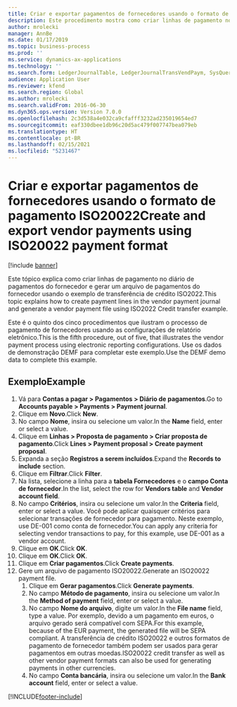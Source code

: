 ```yaml
---
title: Criar e exportar pagamentos de fornecedores usando o formato de pagamento ISO20022
description: Este procedimento mostra como criar linhas de pagamento no diário de pagamentos do fornecedor e gerar um arquivo de pagamento de fornecedor usando o exemplo de Transferência de Crédito ISO2022.
author: mrolecki
manager: AnnBe
ms.date: 01/17/2019
ms.topic: business-process
ms.prod: ''
ms.service: dynamics-ax-applications
ms.technology: ''
ms.search.form: LedgerJournalTable, LedgerJournalTransVendPaym, SysQueryForm, VendPaymProposalEdit, BankAccountTableLookUp
audience: Application User
ms.reviewer: kfend
ms.search.region: Global
ms.author: mrolecki
ms.search.validFrom: 2016-06-30
ms.dyn365.ops.version: Version 7.0.0
ms.openlocfilehash: 2c3d538a4e032ca9cfafff3232ad235019654ed7
ms.sourcegitcommit: eaf330dbee1db96c20d5ac479f007747bea079eb
ms.translationtype: HT
ms.contentlocale: pt-BR
ms.lasthandoff: 02/15/2021
ms.locfileid: "5231467"
---
```

# <a name="create-and-export-vendor-payments-using-iso20022-payment-format"></a><span data-ttu-id="85f91-103">Criar e exportar pagamentos de fornecedores usando o formato de pagamento ISO20022</span><span class="sxs-lookup"><span data-stu-id="85f91-103">Create and export vendor payments using ISO20022 payment format</span></span>

[!include [banner](../../includes/banner.md)]

<span data-ttu-id="85f91-104">Este tópico explica como criar linhas de pagamento no diário de pagamentos do fornecedor e gerar um arquivo de pagamentos do fornecedor usando o exemplo de transferência de crédito ISO2022.</span><span class="sxs-lookup"><span data-stu-id="85f91-104">This topic explains how to create payment lines in the vendor payment journal and generate a vendor payment file using ISO2022 Credit transfer example.</span></span>

<span data-ttu-id="85f91-105">Este é o quinto dos cinco procedimentos que ilustram o processo de pagamento de fornecedores usando as configurações de relatório eletrônico.</span><span class="sxs-lookup"><span data-stu-id="85f91-105">This is the fifth procedure, out of five, that illustrates the vendor payment process using electronic reporting configurations.</span></span> <span data-ttu-id="85f91-106">Use os dados de demonstração DEMF para completar este exemplo.</span><span class="sxs-lookup"><span data-stu-id="85f91-106">Use the DEMF demo data to complete this example.</span></span>

## <a name="example"></a><span data-ttu-id="85f91-107">Exemplo</span><span class="sxs-lookup"><span data-stu-id="85f91-107">Example</span></span>

1.    <span data-ttu-id="85f91-108">Vá para **Contas a pagar > Pagamentos > Diário de pagamentos**.</span><span class="sxs-lookup"><span data-stu-id="85f91-108">Go to **Accounts payable > Payments > Payment journal**.</span></span>
2.    <span data-ttu-id="85f91-109">Clique em **Novo**.</span><span class="sxs-lookup"><span data-stu-id="85f91-109">Click **New**.</span></span>
3.    <span data-ttu-id="85f91-110">No campo **Nome**, insira ou selecione um valor.</span><span class="sxs-lookup"><span data-stu-id="85f91-110">In the **Name** field, enter or select a value.</span></span>
4.    <span data-ttu-id="85f91-111">Clique em **Linhas > Proposta de pagamento > Criar proposta de pagamento**.</span><span class="sxs-lookup"><span data-stu-id="85f91-111">Click **Lines > Payment proposal > Create payment proposal**.</span></span>
5.    <span data-ttu-id="85f91-112">Expanda a seção **Registros a serem incluídos**.</span><span class="sxs-lookup"><span data-stu-id="85f91-112">Expand the **Records to include** section.</span></span>
6.    <span data-ttu-id="85f91-113">Clique em **Filtrar**.</span><span class="sxs-lookup"><span data-stu-id="85f91-113">Click **Filter**.</span></span>
7.    <span data-ttu-id="85f91-114">Na lista, selecione a linha para a **tabela Fornecedores** e o **campo Conta de fornecedor**.</span><span class="sxs-lookup"><span data-stu-id="85f91-114">In the list, select the row for **Vendors table** and **Vendor account field**.</span></span>
8.    <span data-ttu-id="85f91-115">No campo **Critérios**, insira ou selecione um valor.</span><span class="sxs-lookup"><span data-stu-id="85f91-115">In the **Criteria** field, enter or select a value.</span></span> <span data-ttu-id="85f91-116">Você pode aplicar quaisquer critérios para selecionar transações de fornecedor para pagamento. Neste exemplo, use DE-001 como conta de fornecedor.</span><span class="sxs-lookup"><span data-stu-id="85f91-116">You can apply any criteria for selecting vendor transactions to pay, for this example, use DE-001 as a vendor account.</span></span>
12.    <span data-ttu-id="85f91-117">Clique em **OK**.</span><span class="sxs-lookup"><span data-stu-id="85f91-117">Click **OK**.</span></span>
13.    <span data-ttu-id="85f91-118">Clique em **OK**.</span><span class="sxs-lookup"><span data-stu-id="85f91-118">Click **OK**.</span></span>
14.    <span data-ttu-id="85f91-119">Clique em **Criar pagamentos**.</span><span class="sxs-lookup"><span data-stu-id="85f91-119">Click **Create payments**.</span></span>
15. <span data-ttu-id="85f91-120">Gere um arquivo de pagamento ISO20022.</span><span class="sxs-lookup"><span data-stu-id="85f91-120">Generate an ISO20022 payment file.</span></span>
    1.    <span data-ttu-id="85f91-121">Clique em **Gerar pagamentos**.</span><span class="sxs-lookup"><span data-stu-id="85f91-121">Click **Generate payments**.</span></span>
    2.    <span data-ttu-id="85f91-122">No campo **Método de pagamento**, insira ou selecione um valor.</span><span class="sxs-lookup"><span data-stu-id="85f91-122">In the **Method of payment** field, enter or select a value.</span></span>
    3.    <span data-ttu-id="85f91-123">No campo **Nome do arquivo**, digite um valor.</span><span class="sxs-lookup"><span data-stu-id="85f91-123">In the **File name** field, type a value.</span></span> <span data-ttu-id="85f91-124">Por exemplo, devido a um pagamento em euros, o arquivo gerado será compatível com SEPA.</span><span class="sxs-lookup"><span data-stu-id="85f91-124">For this example, because of the EUR payment, the generated file will be SEPA compliant.</span></span> <span data-ttu-id="85f91-125">A transferência de crédito ISO20022 e outros formatos de pagamento de fornecedor também podem ser usados para gerar pagamentos em outras moedas.</span><span class="sxs-lookup"><span data-stu-id="85f91-125">ISO20022 credit transfer as well as other vendor payment formats can also be used for generating payments in other currencies.</span></span>
    4.    <span data-ttu-id="85f91-126">No campo **Conta bancária**, insira ou selecione um valor.</span><span class="sxs-lookup"><span data-stu-id="85f91-126">In the **Bank account** field, enter or select a value.</span></span>



[!INCLUDE[footer-include](../../../includes/footer-banner.md)]